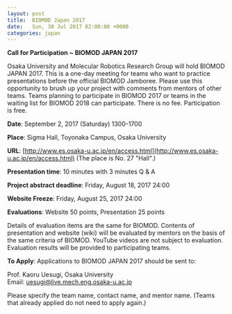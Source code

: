 ```yaml
---
layout: post
title:  BIOMOD Japan 2017
date:   Sun, 30 Jul 2017 02:00:00 +0000
categories: japan
---
```


**Call for Participation ~ BIOMOD JAPAN 2017**

Osaka University and Molecular Robotics Research Group will hold BIOMOD JAPAN 2017. This is a one-day meeting for teams who want to practice presentations before the official BIOMOD Jamboree. Please use this opportunity to brush up your project with comments from mentors of other teams. Teams planning to participate in BIOMOD 2017 or teams in the waiting list for BIOMOD 2018 can participate. There is no fee. Participation is free.

**Date**: September 2, 2017 (Saturday) 1300-1700

**Place**: Sigma Hall, Toyonaka Campus, Osaka University

**URL**: [http://www.es.osaka-u.ac.jp/en/access.html](http://www.es.osaka-u.ac.jp/en/access.html)
(The place is No. 27 "Hall".)

**Presentation time**: 10 minutes with 3 minutes Q & A

**Project abstract deadline**: Friday, August 18, 2017 24:00

**Website Freeze**: Friday, August 25, 2017 24:00

**Evaluations**: Website 50 points, Presentation 25 points

Details of evaluation items are the same for BIOMOD. Contents of presentation and website (wiki) will be evaluated by mentors on the basis of the same criteria of BIOMOD. YouTube videos are not subject to evaluation. Evaluation results will be provided to participating teams.

**To Apply**: Applications to BIOMOD JAPAN 2017 should be sent to:

Prof. Kaoru Uesugi, Osaka University<br>
Email: uesugi@live.mech.eng.osaka-u.ac.jp

Please specify the team name, contact name, and mentor name.
(Teams that already applied do not need to apply again.)
